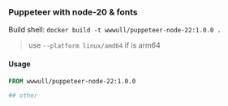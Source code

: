 ### Puppeteer with node-20 & fonts


Build shell: `docker build -t wwwull/puppeteer-node-22:1.0.0 .`

> use `--platform linux/amd64` if is arm64

#### Usage

``` Dockerfile
FROM wwwull/puppeteer-node-22:1.0.0

## other
```